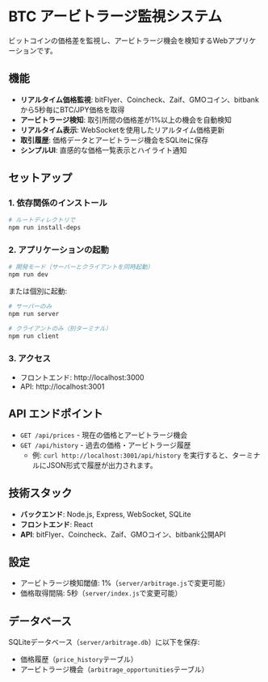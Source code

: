# BTC アービトラージ監視システム

ビットコインの価格差を監視し、アービトラージ機会を検知するWebアプリケーションです。

## 機能

- **リアルタイム価格監視**: bitFlyer、Coincheck、Zaif、GMOコイン、bitbankから5秒毎にBTC/JPY価格を取得
- **アービトラージ検知**: 取引所間の価格差が1%以上の機会を自動検知
- **リアルタイム表示**: WebSocketを使用したリアルタイム価格更新
- **取引履歴**: 価格データとアービトラージ機会をSQLiteに保存
- **シンプルUI**: 直感的な価格一覧表示とハイライト通知

## セットアップ

### 1. 依存関係のインストール

```bash
# ルートディレクトリで
npm run install-deps
```

### 2. アプリケーションの起動

```bash
# 開発モード（サーバーとクライアントを同時起動）
npm run dev
```

または個別に起動:

```bash
# サーバーのみ
npm run server

# クライアントのみ（別ターミナル）
npm run client
```

### 3. アクセス

- フロントエンド: http://localhost:3000
- API: http://localhost:3001

## API エンドポイント

- `GET /api/prices` - 現在の価格とアービトラージ機会
- `GET /api/history` - 過去の価格・アービトラージ履歴
   - 例: `curl http://localhost:3001/api/history` を実行すると、ターミナルにJSON形式で履歴が出力されます。

## 技術スタック

- **バックエンド**: Node.js, Express, WebSocket, SQLite
- **フロントエンド**: React
- **API**: bitFlyer、Coincheck、Zaif、GMOコイン、bitbank公開API

## 設定

- アービトラージ検知閾値: 1%（`server/arbitrage.js`で変更可能）
- 価格取得間隔: 5秒（`server/index.js`で変更可能）

## データベース

SQLiteデータベース（`server/arbitrage.db`）に以下を保存:
- 価格履歴（`price_history`テーブル）
- アービトラージ機会（`arbitrage_opportunities`テーブル）